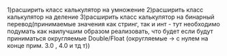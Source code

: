 
1)расширить класс калькулятор на умножение
2)расширить класс калькулятор на деление
3)расширить класс калькулятор на бинарный перевод(принимаемые значения как стринг, так и инт - тут необходимо подумать как наилучшим образом реализовать, что будет если будут приниматься округляемые Double/Float (округляемые -> с нулем на конце прим. 3.0 , 4.0 и тд т))